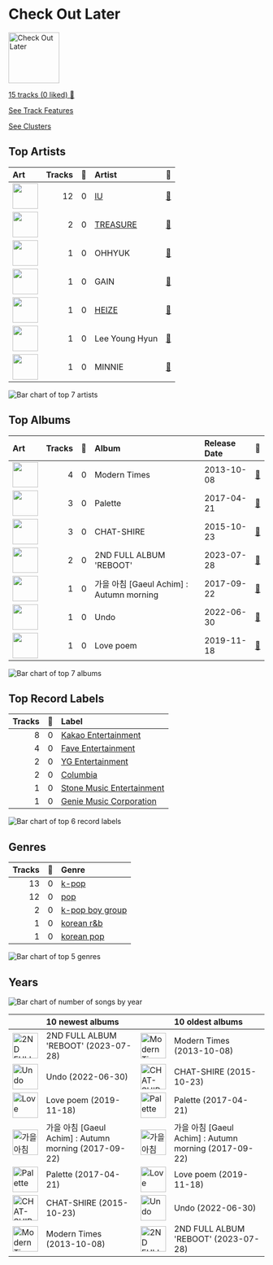 # Check Out Later


<img src="https://mosaic.scdn.co/640/ab67616d0000b2734897a7925914a3a10ce68c31ab67616d0000b2736a0cfc4171d2a0cb9dc7c9abab67616d0000b273b658276cd9884ef6fae69033ab67616d0000b273c06f0e8b33ac2d246158253e" alt="Check Out Later" width="100" />

[15 tracks (0 liked) 🔗](https://open.spotify.com/playlist/2FgMW8NMJOZgvHtvDOWBCe)

[See Track Features](audio_features.md)

[See Clusters](clusters/overview.md)

## Top Artists

| Art | Tracks | 💚 | Artist | 🔗 |
|:---|---:|---:|:---|:---|
| <img src="https://i.scdn.co/image/ab6761610000e5eb006ff3c0136a71bfb9928d34" alt="" width="50" /> | 12 | 0 | [IU](../../artists/iu/overview.md) | [🔗](https://open.spotify.com/artist/3HqSLMAZ3g3d5poNaI7GOU) |
| <img src="https://i.scdn.co/image/ab6761610000e5eb62a8a58d9c39c6ace6fafc82" alt="" width="50" /> | 2 | 0 | [TREASURE](../../artists/treasure/overview.md) | [🔗](https://open.spotify.com/artist/3KonOYiLsU53m4yT7gNotP) |
| <img src="https://i.scdn.co/image/ab6761610000e5eb9c3adf86cd1aadc015ae2d64" alt="" width="50" /> | 1 | 0 | OHHYUK | [🔗](https://open.spotify.com/artist/68TCVp5t1Dxi2TvNuYoYK0) |
| <img src="https://i.scdn.co/image/ab6761610000e5eba1b8f378e8c45eefe6773c2d" alt="" width="50" /> | 1 | 0 | GAIN | [🔗](https://open.spotify.com/artist/5rXGyHyqWO0jXbvOitoPRz) |
| <img src="https://i.scdn.co/image/ab6761610000e5ebb55c3a580a05d6a61bd678ca" alt="" width="50" /> | 1 | 0 | [HEIZE](../../artists/heize/overview.md) | [🔗](https://open.spotify.com/artist/5dCvSnVduaFleCnyy98JMo) |
| <img src="https://i.scdn.co/image/ab67616d0000b273438564923ac3eb99efb860f3" alt="" width="50" /> | 1 | 0 | Lee Young Hyun | [🔗](https://open.spotify.com/artist/4GzuNU3GlvlfNB4xweeTVR) |
| <img src="https://i.scdn.co/image/ab6761610000e5eb9873cbad1a9f164410f2a8e4" alt="" width="50" /> | 1 | 0 | MINNIE | [🔗](https://open.spotify.com/artist/2pHkxVNynHBwQHhGaoBIXX) |

![Bar chart of top 7 artists](../../images/playlists/check_out_later/artists.png)



## Top Albums

| Art | Tracks | 💚 | Album | Release Date | 🔗 |
|:---|---:|---:|:---|:---|:---|
| <img src="https://i.scdn.co/image/ab67616d0000b2734897a7925914a3a10ce68c31" alt="" width="50" /> | 4 | 0 | Modern Times | 2013-10-08 | [🔗](https://open.spotify.com/album/2QcuXvQBWv1ZKyQtEhLbFe) |
| <img src="https://i.scdn.co/image/ab67616d0000b273c06f0e8b33ac2d246158253e" alt="" width="50" /> | 3 | 0 | Palette | 2017-04-21 | [🔗](https://open.spotify.com/album/5V8n6fqyAPxvFTibPhQVcp) |
| <img src="https://i.scdn.co/image/ab67616d0000b2736a0cfc4171d2a0cb9dc7c9ab" alt="" width="50" /> | 3 | 0 | CHAT-SHIRE | 2015-10-23 | [🔗](https://open.spotify.com/album/3rMvAe0zU0pJRnRa7Rfc1U) |
| <img src="https://i.scdn.co/image/ab67616d0000b273d1640945a8f075aff81f35d0" alt="" width="50" /> | 2 | 0 | 2ND FULL ALBUM 'REBOOT' | 2023-07-28 | [🔗](https://open.spotify.com/album/4gQx8IC4zESV506dgNs0vR) |
| <img src="https://i.scdn.co/image/ab67616d0000b2731627ea08474aa24609404eb0" alt="" width="50" /> | 1 | 0 | 가을 아침 [Gaeul Achim] : Autumn morning | 2017-09-22 | [🔗](https://open.spotify.com/album/4QvzYMXuU58cNpFrRQ9Aqi) |
| <img src="https://i.scdn.co/image/ab67616d0000b27345c3e1eaeaed3345abae9616" alt="" width="50" /> | 1 | 0 | Undo | 2022-06-30 | [🔗](https://open.spotify.com/album/2xR7YEyRweqClzs50bbW3J) |
| <img src="https://i.scdn.co/image/ab67616d0000b273b658276cd9884ef6fae69033" alt="" width="50" /> | 1 | 0 | Love poem | 2019-11-18 | [🔗](https://open.spotify.com/album/2xEH7SRzJq7LgA0fCtTlxH) |

![Bar chart of top 7 albums](../../images/playlists/check_out_later/albums.png)

## Top Record Labels

| Tracks | 💚 | Label |
|---:|---:|:---|
| 8 | 0 | [Kakao Entertainment](../../labels/kakao_entertainment/overview.md) |
| 4 | 0 | [Fave Entertainment](../../labels/fave_entertainment/overview.md) |
| 2 | 0 | [YG Entertainment](../../labels/yg_entertainment/overview.md) |
| 2 | 0 | [Columbia](../../labels/columbia/overview.md) |
| 1 | 0 | [Stone Music Entertainment](../../labels/stone_music_entertainment/overview.md) |
| 1 | 0 | [Genie Music Corporation](../../labels/genie_music_corporation/overview.md) |

![Bar chart of top 6 record labels](../../images/playlists/check_out_later/labels.png)

## Genres

| Tracks | 💚 | Genre |
|---:|---:|:---|
| 13 | 0 | [k-pop](../../genres/k_pop/overview.md) |
| 12 | 0 | [pop](../../genres/pop/overview.md) |
| 2 | 0 | [k-pop boy group](../../genres/k_pop_boy_group/overview.md) |
| 1 | 0 | [korean r&b](../../genres/korean_r_b/overview.md) |
| 1 | 0 | [korean pop](../../genres/korean_pop/overview.md) |

![Bar chart of top 5 genres](../../images/playlists/check_out_later/genres.png)

## Years



![Bar chart of number of songs by year](../../images/playlists/check_out_later/years.png)

| ​ | 10 newest albums | ​​ | 10 oldest albums |
|:---|:---|:---|:---|
| <img src="https://i.scdn.co/image/ab67616d0000b273d1640945a8f075aff81f35d0" alt="2ND FULL ALBUM &#x27;REBOOT&#x27;" width="50" /> | 2ND FULL ALBUM 'REBOOT' (2023-07-28) | <img src="https://i.scdn.co/image/ab67616d0000b2734897a7925914a3a10ce68c31" alt="Modern Times" width="50" /> | Modern Times (2013-10-08) |
| <img src="https://i.scdn.co/image/ab67616d0000b27345c3e1eaeaed3345abae9616" alt="Undo" width="50" /> | Undo (2022-06-30) | <img src="https://i.scdn.co/image/ab67616d0000b2736a0cfc4171d2a0cb9dc7c9ab" alt="CHAT-SHIRE" width="50" /> | CHAT-SHIRE (2015-10-23) |
| <img src="https://i.scdn.co/image/ab67616d0000b273b658276cd9884ef6fae69033" alt="Love poem" width="50" /> | Love poem (2019-11-18) | <img src="https://i.scdn.co/image/ab67616d0000b273c06f0e8b33ac2d246158253e" alt="Palette" width="50" /> | Palette (2017-04-21) |
| <img src="https://i.scdn.co/image/ab67616d0000b2731627ea08474aa24609404eb0" alt="가을 아침 [Gaeul Achim] : Autumn morning" width="50" /> | 가을 아침 [Gaeul Achim] : Autumn morning (2017-09-22) | <img src="https://i.scdn.co/image/ab67616d0000b2731627ea08474aa24609404eb0" alt="가을 아침 [Gaeul Achim] : Autumn morning" width="50" /> | 가을 아침 [Gaeul Achim] : Autumn morning (2017-09-22) |
| <img src="https://i.scdn.co/image/ab67616d0000b273c06f0e8b33ac2d246158253e" alt="Palette" width="50" /> | Palette (2017-04-21) | <img src="https://i.scdn.co/image/ab67616d0000b273b658276cd9884ef6fae69033" alt="Love poem" width="50" /> | Love poem (2019-11-18) |
| <img src="https://i.scdn.co/image/ab67616d0000b2736a0cfc4171d2a0cb9dc7c9ab" alt="CHAT-SHIRE" width="50" /> | CHAT-SHIRE (2015-10-23) | <img src="https://i.scdn.co/image/ab67616d0000b27345c3e1eaeaed3345abae9616" alt="Undo" width="50" /> | Undo (2022-06-30) |
| <img src="https://i.scdn.co/image/ab67616d0000b2734897a7925914a3a10ce68c31" alt="Modern Times" width="50" /> | Modern Times (2013-10-08) | <img src="https://i.scdn.co/image/ab67616d0000b273d1640945a8f075aff81f35d0" alt="2ND FULL ALBUM &#x27;REBOOT&#x27;" width="50" /> | 2ND FULL ALBUM 'REBOOT' (2023-07-28) |